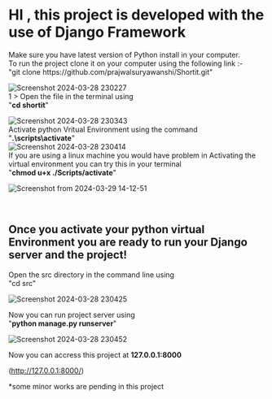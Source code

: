 
<h1> HI , this project is developed with the use of Django Framework</h1>
Make sure you have latest version of Python install in your computer.                                                      
<br>                                                                                                                                                                                                  
To run the project clone it on your computer using the following link :- <br>
"git clone https://github.com/prajwalsuryawanshi/Shortit.git"<br>     

![Screenshot 2024-03-28 230227](https://github.com/prajwalsuryawanshi/Shortit/assets/152725837/d27b3827-df46-44b8-b7bd-d53f2484fb9b)     
<p2>1 > Open the file in the terminal using <br> "**cd shortit**" </p2>                                                                  

![Screenshot 2024-03-28 230343](https://github.com/prajwalsuryawanshi/Shortit/assets/152725837/fe7cca6e-6c00-4815-beef-1fa4257dcf46)
<br>
<p3>Activate python Vritual Environment using the command <Br> "**.\scripts\activate**" </p3>                                                                                
![Screenshot 2024-03-28 230414](https://github.com/prajwalsuryawanshi/Shortit/assets/152725837/51069c37-9814-4105-9279-79f3413c2861)
<br> 
If you are using a linux machine you would have problem in Activating the virtual environment you can try this in your terminal
<br> 
"**chmod u+x ./Scripts/activate**"

![Screenshot from 2024-03-29 14-12-51](https://github.com/prajwalsuryawanshi/Shortit/assets/152725837/a537a483-2a37-485a-952e-cf751508f618)


<br>
<h2>Once you activate your python virtual Environment you are ready to run your Django server and the project!</h2>
<p5>Open the src directory in the command line using<p5> <br> 
"cd src"                                         
  
![Screenshot 2024-03-28 230425](https://github.com/prajwalsuryawanshi/Shortit/assets/152725837/42dea15d-f0a3-4d4c-89a7-bcb2e7c0a102)
<br>

<p6> Now you can run project server using </p6> <br> 
"**python manage.py runserver**"                                                                                                                                            
  
![Screenshot 2024-03-28 230452](https://github.com/prajwalsuryawanshi/Shortit/assets/152725837/506d32ce-2081-4d50-ab90-88ba51baf49c)

Now you can accress this project at **127.0.0.1:8000**                                                                                 

(http://127.0.0.1:8000/)

*some minor works are pending in this project

